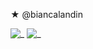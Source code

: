 ★ @biancalandin

<!---
biancalandin/biancalandin is a ✨ special ✨ repository because its `README.md` (this file) appears on your GitHub profile.
You can click the Preview link to take a look at your changes.
--->
![_](https://media.tenor.com/HoXg2JXLbisAAAAj/capple.gif)
![_](https://media.tenor.com/4Wx81T1x7d0AAAAj/banana-cat-run.gif)
